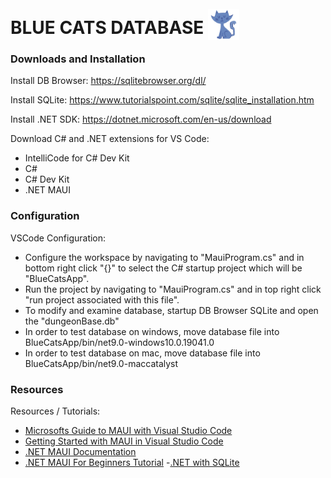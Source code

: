 # BLUE CATS DATABASE <img src="BlueCatsApp/Resources/Images/blue_cat.png" alt="drawing" width="50" style="position: relative; top: 10px;"/>

### Downloads and Installation

Install DB Browser: <https://sqlitebrowser.org/dl/>

Install SQLite: <https://www.tutorialspoint.com/sqlite/sqlite_installation.htm>

Install .NET SDK: <https://dotnet.microsoft.com/en-us/download>

Download C# and .NET extensions for VS Code:
- IntelliCode for C# Dev Kit
- C#
- C# Dev Kit
- .NET MAUI

### Configuration

VSCode Configuration: 
- Configure the workspace by navigating to "MauiProgram.cs" and in bottom right click "{}" to select the C# startup project which will be "BlueCatsApp".
- Run the project by navigating to "MauiProgram.cs" and in top right click "run project associated with this file".
- To modify and examine database, startup DB Browser SQLite and open the "dungeonBase.db"
- In order to test database on windows, move database file into BlueCatsApp/bin/net9.0-windows10.0.19041.0
- In order to test database on mac, move database file into BlueCatsApp/bin/net9.0-maccatalyst

### Resources

Resources / Tutorials: 
- [Microsofts Guide to MAUI with Visual Studio Code](https://learn.microsoft.com/en-us/dotnet/maui/get-started/installation?view=net-maui-9.0&viewFallbackFrom=net-maui-8.0&tabs=visual-studio-code#android)
- [Getting Started with MAUI in Visual Studio Code](https://www.youtube.com/watch?v=_SEStDLKHMc)
- [.NET MAUI Documentation](https://learn.microsoft.com/en-us/dotnet/maui/?view=net-maui-9.0&WT.mc_id=dotnet-29192-cxa)
- [.NET MAUI For Beginners Tutorial](https://www.youtube.com/playlist?list=PLdo4fOcmZ0oUBAdL2NwBpDs32zwGqb9DY)
-[.NET with SQLite](https://learn.microsoft.com/en-us/dotnet/standard/data/sqlite/?tabs=net-cli)